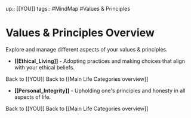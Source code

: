 up:: [[YOU]]
tags:: #MindMap #Values & Principles

# Values & Principles Overview

Explore and manage different aspects of your values & principles.

- **[[Ethical_Living]]** - Adopting practices and making choices that align with your ethical beliefs.

Back to [[YOU]]
Back to [[Main Life Categories overview]]
- **[[Personal_Integrity]]** - Upholding one's principles and honesty in all aspects of life.

Back to [[YOU]]
Back to [[Main Life Categories overview]]

